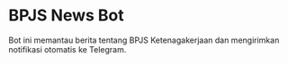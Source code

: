 # BPJS News Bot

Bot ini memantau berita tentang BPJS Ketenagakerjaan dan mengirimkan notifikasi otomatis ke Telegram.